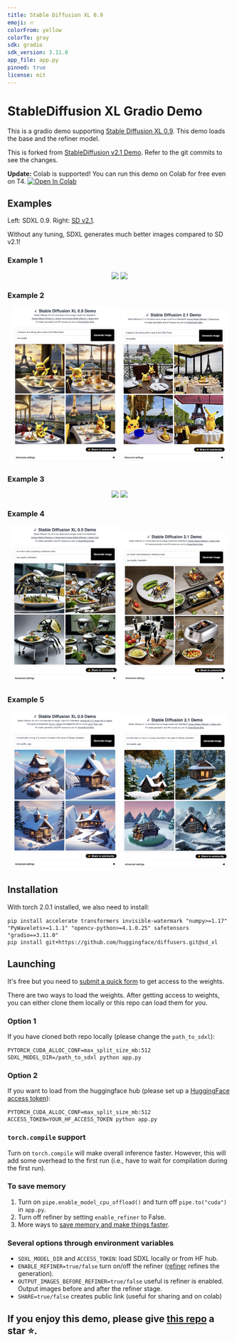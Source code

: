 ```yaml
---
title: Stable Diffusion XL 0.9
emoji: 🔥
colorFrom: yellow
colorTo: gray
sdk: gradio
sdk_version: 3.11.0
app_file: app.py
pinned: true
license: mit
---
```


# StableDiffusion XL Gradio Demo
This is a gradio demo supporting [Stable Diffusion XL 0.9](https://github.com/Stability-AI/generative-models). This demo loads the base and the refiner model.

This is forked from [StableDiffusion v2.1 Demo](https://huggingface.co/spaces/gradio-client-demos/stable-diffusion). Refer to the git commits to see the changes.

**Update:** Colab is supported! You can run this demo on Colab for free even on T4. <a target="_blank" href="https://colab.research.google.com/github/TonyLianLong/stable-diffusion-xl-demo/blob/main/Stable_Diffusion_XL_Demo.ipynb">
  <img src="https://colab.research.google.com/assets/colab-badge.svg" alt="Open In Colab"/>
</a>

## Examples
Left: SDXL 0.9. Right: [SD v2.1](https://huggingface.co/spaces/gradio-client-demos/stable-diffusion).

Without any tuning, SDXL generates much better images compared to SD v2.1!

### Example 1
<p align="middle">
<img src="imgs/img1_sdxl0.9.png" width="48%">
<img src="imgs/img1_sdv2.1.png" width="48%">
</p>

### Example 2
<p align="middle">
<img src="imgs/img2_sdxl0.9.png" width="48%">
<img src="imgs/img2_sdv2.1.png" width="48%">
</p>

### Example 3
<p align="middle">
<img src="imgs/img3_sdxl0.9.png" width="48%">
<img src="imgs/img3_sdv2.1.png" width="48%">
</p>

### Example 4
<p align="middle">
<img src="imgs/img4_sdxl0.9.png" width="48%">
<img src="imgs/img4_sdv2.1.png" width="48%">
</p>

### Example 5
<p align="middle">
<img src="imgs/img5_sdxl0.9.png" width="48%">
<img src="imgs/img5_sdv2.1.png" width="48%">
</p>

## Installation
With torch 2.0.1 installed, we also need to install:
```shell
pip install accelerate transformers invisible-watermark "numpy>=1.17" "PyWavelets>=1.1.1" "opencv-python>=4.1.0.25" safetensors "gradio==3.11.0"
pip install git+https://github.com/huggingface/diffusers.git@sd_xl
```

## Launching
It's free but you need to [submit a quick form](https://huggingface.co/stabilityai/stable-diffusion-xl-base-0.9) to get access to the weights.

There are two ways to load the weights. After getting access to weights, you can either clone them locally or this repo can load them for you.

### Option 1
If you have cloned both repo locally (please change the `path_to_sdxl`):
```
PYTORCH_CUDA_ALLOC_CONF=max_split_size_mb:512 SDXL_MODEL_DIR=/path_to_sdxl python app.py
```

### Option 2
If you want to load from the huggingface hub (please set up a [HuggingFace access token](https://huggingface.co/docs/hub/security-tokens)):
```
PYTORCH_CUDA_ALLOC_CONF=max_split_size_mb:512 ACCESS_TOKEN=YOUR_HF_ACCESS_TOKEN python app.py
```

### `torch.compile` support
Turn on `torch.compile` will make overall inference faster. However, this will add some overhead to the first run (i.e., have to wait for compilation during the first run).

### To save memory
1. Turn on `pipe.enable_model_cpu_offload()` and turn off `pipe.to("cuda")` in `app.py`.
2. Turn off refiner by setting `enable_refiner` to False.
3. More ways to [save memory and make things faster](https://huggingface.co/docs/diffusers/optimization/fp16).

### Several options through environment variables
* `SDXL_MODEL_DIR` and `ACCESS_TOKEN`: load SDXL locally or from HF hub.
* `ENABLE_REFINER=true/false` turn on/off the refiner ([refiner](https://huggingface.co/stabilityai/stable-diffusion-xl-refiner-0.9) refines the generation).
* `OUTPUT_IMAGES_BEFORE_REFINER=true/false` useful is refiner is enabled. Output images before and after the refiner stage.
* `SHARE=true/false` creates public link (useful for sharing and on colab)

## If you enjoy this demo, please give [this repo](https://github.com/TonyLianLong/stable-diffusion-xl-demo) a star ⭐.
